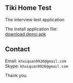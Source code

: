 Tiki Home Test
-----

The interview test application

The install application file:<br>
[download demo apk](https://github.com/grazerjink/TikiHomeTest/blob/master/tiki-home-test.apk?raw=true)


Contact
------

Email: `khaiquan9926@gmail.com`<br>
Skype: `khaiquan9926@gmail.com`

Thank you.